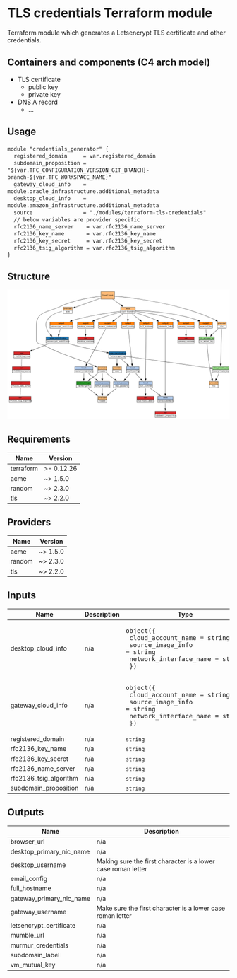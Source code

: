 # TLS credentials Terraform module

Terraform module which generates a Letsencrypt TLS certificate and other credentials.

## Containers and components (C4 arch model)

- TLS certificate
  - public key
  - private key
- DNS A record
  - ...

## Usage

```hcl
module "credentials_generator" {
  registered_domain     = var.registered_domain
  subdomain_proposition = "${var.TFC_CONFIGURATION_VERSION_GIT_BRANCH}-branch-${var.TFC_WORKSPACE_NAME}"
  gateway_cloud_info    = module.oracle_infrastructure.additional_metadata
  desktop_cloud_info    = module.amazon_infrastructure.additional_metadata
  source                = "./modules/terraform-tls-credentials"
  // below variables are provider specific
  rfc2136_name_server    = var.rfc2136_name_server
  rfc2136_key_name       = var.rfc2136_key_name
  rfc2136_key_secret     = var.rfc2136_key_secret
  rfc2136_tsig_algorithm = var.rfc2136_tsig_algorithm
}
```

## Structure

![Visualization of resource dependencies](./documentation/terraform-graph.png "Generated by using the blast-radius tool")

<!-- BEGINNING OF PRE-COMMIT-TERRAFORM DOCS HOOK -->
## Requirements

| Name | Version |
|------|---------|
| terraform | >= 0.12.26 |
| acme | ~> 1.5.0 |
| random | ~> 2.3.0 |
| tls | ~> 2.2.0 |

## Providers

| Name | Version |
|------|---------|
| acme | ~> 1.5.0 |
| random | ~> 2.3.0 |
| tls | ~> 2.2.0 |

## Inputs

| Name | Description | Type | Default | Required |
|------|-------------|------|---------|:--------:|
| desktop\_cloud\_info | n/a | <pre>object({<br>    cloud_account_name     = string<br>    source_image_info      = string<br>    network_interface_name = string<br>  })</pre> | n/a | yes |
| gateway\_cloud\_info | n/a | <pre>object({<br>    cloud_account_name     = string<br>    source_image_info      = string<br>    network_interface_name = string<br>  })</pre> | n/a | yes |
| registered\_domain | n/a | `string` | n/a | yes |
| rfc2136\_key\_name | n/a | `string` | n/a | yes |
| rfc2136\_key\_secret | n/a | `string` | n/a | yes |
| rfc2136\_name\_server | n/a | `string` | n/a | yes |
| rfc2136\_tsig\_algorithm | n/a | `string` | n/a | yes |
| subdomain\_proposition | n/a | `string` | n/a | yes |

## Outputs

| Name | Description |
|------|-------------|
| browser\_url | n/a |
| desktop\_primary\_nic\_name | n/a |
| desktop\_username | Making sure the first character is a lower case roman letter |
| email\_config | n/a |
| full\_hostname | n/a |
| gateway\_primary\_nic\_name | n/a |
| gateway\_username | Make sure the first character is a lower case roman letter |
| letsencrypt\_certificate | n/a |
| mumble\_url | n/a |
| murmur\_credentials | n/a |
| subdomain\_label | n/a |
| vm\_mutual\_key | n/a |

<!-- END OF PRE-COMMIT-TERRAFORM DOCS HOOK -->
